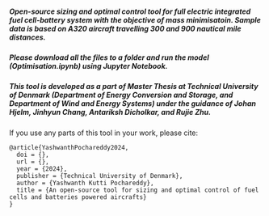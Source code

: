 ##### Open-source sizing and optimal control tool for full electric integrated fuel cell-battery system with the objective of mass minimisatoin. Sample data is based on A320 aircraft travelling 300 and 900 nautical mile distances.

##### Please download all the files to a folder and run the model (Optimisation.ipynb) using Jupyter Notebook.

##### This tool is developed as a part of Master Thesis at Technical University of Denmark (Department of Energy Conversion and Storage, and Department of Wind and Energy Systems) under the guidance of Johan Hjelm, Jinhyun Chang, Antariksh Dicholkar, and Rujie Zhu.

If you use any parts of this tool in your work, please cite:

```
@article{YashwanthPochareddy2024,
  doi = {},
  url = {},
  year = {2024},
  publisher = {Technical University of Denmark},
  author = {Yashwanth Kutti Pochareddy},
  title = {An open­-source tool for sizing and optimal control of fuel cells and batteries powered air­crafts}
}
```
